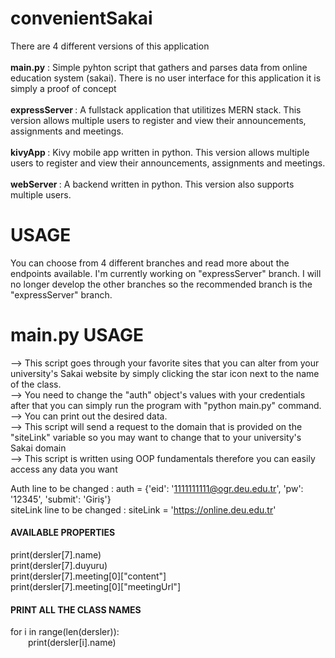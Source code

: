 # convenientSakai
There are 4 different versions of this application <br/><br/>
<b>main.py</b> : Simple pyhton script that gathers and parses data from online education system (sakai). There is no user interface for this application it is simply a proof of concept<br/><br/>
<b>expressServer </b>: A fullstack application that utilitizes MERN stack. This version allows multiple users to register and view their announcements, assignments and meetings.<br/><br/>
<b>kivyApp </b>: Kivy mobile app written in python. This version allows multiple users to register and view  their announcements, assignments and meetings.<br/><br/>
<b>webServer </b>: A backend written in python. This version also supports multiple users. <br/> 

# USAGE 
You can choose from 4 different branches and read more about the endpoints available. I'm currently working on "expressServer" branch. I will no longer develop the other branches so the recommended branch is the "expressServer" branch.

# main.py USAGE 


--> This script goes through your favorite sites that you can alter from your university's Sakai website by simply clicking the star icon next to the name of the class. <br/>
--> You need to change the "auth" object's values with your credentials after that you can simply run the program with "python main.py" command. <br/>
--> You can print out the desired data. <br/>
--> This script will send a request to the domain that is provided on the "siteLink" variable so you may want to change that to your university's Sakai domain <br/>
--> This script is written using OOP fundamentals therefore you can easily access any data you want <br/>

Auth line to be changed : auth = {'eid': '1111111111@ogr.deu.edu.tr', 'pw': '12345', 'submit': 'Giriş'} <br/>
siteLink line to be changed : siteLink = 'https://online.deu.edu.tr'


#### AVAILABLE PROPERTIES ####

print(dersler[7].name)<br />
print(dersler[7].duyuru)<br />
print(dersler[7].meeting[0]["content"]<br />
print(dersler[7].meeting[0]["meetingUrl"]

#### PRINT ALL THE CLASS NAMES ####

for i in range(len(dersler)):<br />
  &ensp;&ensp;&ensp;&ensp;print(dersler[i].name)
